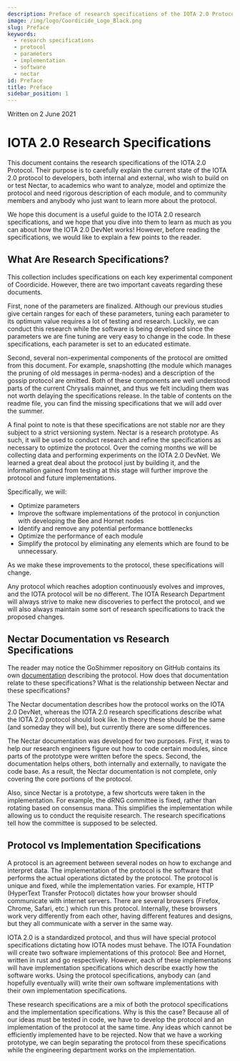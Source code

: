 ```yaml
---
description: Preface of research specifications of the IOTA 2.0 Protocol that explains how to work with this document. It explains what the research specifications are, the difference between protocol and implementation specifications and what they are used for. We intended this document for academical researchers, developers, and the public in general.
image: /img/logo/Coordicide_Logo_Black.png
slug: Preface
keywords:
  - research specifications
  - protocol
  - parameters
  - implementation
  - software
  - nectar
id: Preface
title: Preface
sidebar_position: 1
---
```


Written on 2 June 2021

# IOTA 2.0 Research Specifications

This document contains the research specifications of the IOTA 2.0 Protocol. Their purpose is to carefully explain the current state of the IOTA 2.0 protocol to developers, both internal and external, who wish to build on or test Nectar, to academics who want to analyze, model and optimize the protocol and need rigorous description of each module, and to community members and anybody who just want to learn more about the protocol.

We hope this document is a useful guide to the IOTA 2.0 research specifications, and we hope that you dive into them to learn as much as you can about how the IOTA 2.0 DevNet works! However, before reading the specifications, we would like to explain a few points to the reader.

## What Are Research Specifications?

This collection includes specifications on each key experimental component of Coordicide. However, there are two important caveats regarding these documents.

First, none of the parameters are finalized. Although our previous studies give certain ranges for each of these parameters, tuning each parameter to its optimum value requires a lot of testing and research. Luckily, we can conduct this research while the software is being developed since the parameters we are fine tuning are very easy to change in the code. In these specifications, each parameter is set to an educated estimate.

Second, several non-experimental components of the protocol are omitted from this document. For example, snapshotting (the module which manages the pruning of old messages in perma-nodes) and a description of the gossip protocol are omitted. Both of these components are well understood parts of the current Chrysalis mainnet, and thus we felt including them was not worth delaying the specifications release. In the table of contents on the readme file, you can find the missing specifications that we will add over the summer.

A final point to note is that these specifications are not stable nor are they subject to a strict versioning system. Nectar is a research prototype. As such, it will be used to conduct research and refine the specifications as necessary to optimize the protocol. Over the coming months we will be collecting data and performing experiments on the IOTA 2.0 DevNet. We learned a great deal about the protocol just by building it, and the information gained from testing at this stage will further improve the protocol and future implementations.

Specifically, we will:

- Optimize parameters
- Improve the software implementations of the protocol in conjunction with developing the Bee and Hornet nodes
- Identify and remove any potential performance bottlenecks
- Optimize the performance of each module
- Simplify the protocol by eliminating any elements which are found to be unnecessary.

As we make these improvements to the protocol, these specifications will change.

Any protocol which reaches adoption continuously evolves and improves, and the IOTA protocol will be no different. The IOTA Research Department will always strive to make new discoveries to perfect the protocol, and we will also always maintain some sort of research specifications to track the proposed changes.

## Nectar Documentation vs Research Specifications

The reader may notice the GoShimmer repository on GitHub contains its own [documentation](https://goshimmer.docs.iota.org/protocol_specification.html) describing the protocol. How does that documentation relate to these specifications? What is the relationship between Nectar and these specifications?

The Nectar documentation describes how the protocol works on the IOTA 2.0 DevNet, whereas the IOTA 2.0 research specifications describe what the IOTA 2.0 protocol should look like. In theory these should be the same (and someday they will be), but currently there are some differences.

The Nectar documentation was developed for two purposes. First, it was to help our research engineers figure out how to code certain modules, since parts of the prototype were written before the specs. Second, the documentation helps others, both internally and externally, to navigate the code base. As a result, the Nectar documentation is not complete, only covering the core portions of the protocol.

Also, since Nectar is a prototype, a few shortcuts were taken in the implementation. For example, the dRNG committee is fixed, rather than rotating based on consensus mana. This simplifies the implementation while allowing us to conduct the requisite research. The research specifications tell how the committee is supposed to be selected.

## Protocol vs Implementation Specifications

A protocol is an agreement between several nodes on how to exchange and interpret data. The implementation of the protocol is the software that performs the actual operations dictated by the protocol. The protocol is unique and fixed, while the implementation varies. For example, HTTP (HyperText Transfer Protocol) dictates how your browser should communicate with internet servers. There are several browsers (Firefox, Chrome, Safari, etc.) which run this protocol. Internally, these browsers work very differently from each other, having different features and designs, but they all communicate with a server in the same way.

IOTA 2.0 is a standardized protocol, and thus will have special protocol specifications dictating how IOTA nodes must behave. The IOTA Foundation will create two software implementations of this protocol: Bee and Hornet, written in rust and go respectively. However, each of these implementations will have implementation specifications which describe exactly how the software works. Using the protocol specifications, anybody can (and hopefully eventually will) write their own software implementations with their own implementation specifications.

These research specifications are a mix of both the protocol specifications and the implementation specifications. Why is this the case? Because all of our ideas must be tested in code, we have to develop the protocol and an implementation of the protocol at the same time. Any ideas which cannot be efficiently implemented have to be rejected. Now that we have a working prototype, we can begin separating the protocol from these specifications while the engineering department works on the implementation.
